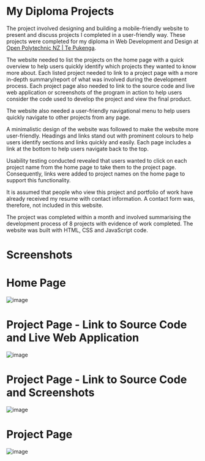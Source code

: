 # My Diploma Projects
The project involved designing and building a mobile-friendly website to present and discuss projects I completed in a user-friendly way. These projects were completed for my diploma in Web Development and Design at <a href="https://www.openpolytechnic.ac.nz/" title="More on Open Polytechnic" target="_blank">Open Polytechnic NZ | Te Pukenga</a>.

The website needed to list the projects on the home page with a quick overview to help users quickly identify which projects they wanted to know more about. Each listed project needed to link to a project page with a more in-depth summary/report of what was involved during the development process. Each project page also needed to link to the source code and live web application or screenshots of the program in action to help users consider the code used to develop the project and view the final product.

The website also needed a user-friendly navigational menu to help users quickly navigate to other projects from any page.

A minimalistic design of the website was followed to make the website more user-friendly. Headings and links stand out with prominent colours to help users identify sections and links quickly and easily. Each page includes a link at the bottom to help users navigate back to the top.

Usability testing conducted revealed that users wanted to click on each project name from the home page to take them to the project page. Consequently, links were added to project names on the home page to support this functionality.

It is assumed that people who view this project and portfolio of work have already received my resume with contact information. A contact form was, therefore, not included in this website.

The project was completed within a month and involved summarising the development process of 8 projects with evidence of work completed. The website was built with HTML, CSS and JavaScript code.

# Screenshots
# Home Page
![image](https://github.com/TanyabYC/my-diploma-projects/assets/129232229/d871cb95-cc92-42a1-82ab-5d90db9c30aa)

# Project Page - Link to Source Code and Live Web Application
![image](https://github.com/TanyabYC/my-diploma-projects/assets/129232229/02a42006-f38c-450f-8c7d-43a17de97d4b)

# Project Page - Link to Source Code and Screenshots
![image](https://github.com/TanyabYC/my-diploma-projects/assets/129232229/c0a9b8e3-c4f6-4e76-8744-24294f0958c4)

# Project Page
![image](https://github.com/TanyabYC/my-diploma-projects/assets/129232229/c83146f3-6b08-4ac8-890c-f57f342255ac)
